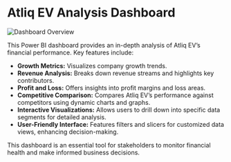 # Atliq EV Analysis Dashboard

![Dashboard Overview]([https://github.com/username/repository-name/blob/main/dashboard.png](https://github.com/ashuid1/Atliq_EV_Analysis/blob/main/Dataset/Screenshot%202024-07-24%20183236.png))

This Power BI dashboard provides an in-depth analysis of Atliq EV’s financial performance. Key features include:

- **Growth Metrics:** Visualizes company growth trends.
- **Revenue Analysis:** Breaks down revenue streams and highlights key contributors.
- **Profit and Loss:** Offers insights into profit margins and loss areas.
- **Competitive Comparison:** Compares Atliq EV’s performance against competitors using dynamic charts and graphs.
- **Interactive Visualizations:** Allows users to drill down into specific data segments for detailed analysis.
- **User-Friendly Interface:** Features filters and slicers for customized data views, enhancing decision-making.

This dashboard is an essential tool for stakeholders to monitor financial health and make informed business decisions.
